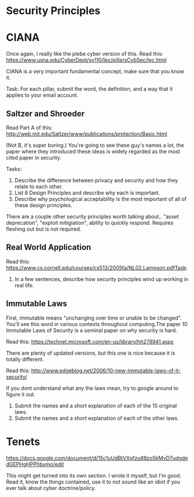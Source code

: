 # Security Principles
# CIANA 
Once again, I really like the plebe cyber version of this. Read this: https://www.usna.edu/CyberDept/sy110/lec/pillarsCybSec/lec.html

CIANA is a very important fundamental concept, make sure that you know it.

Task: For each pillar, submit the word, the definition, and a way that it applies to your email account.


## Saltzer and Shroeder 

Read Part A of this: http://web.mit.edu/Saltzer/www/publications/protection/Basic.html

(Not B, it's super boring.)
You're going to see these guy's names a lot, the paper where they introduced these ideas is widely regarded as the most cited paper in security.

Tasks:
1. Describe the difference between privacy and security and how they relate to each other.
2. List 8 Design Principles and describe why each is important. 
3. Describe why psychological acceptability is the most important of all of these design principles.

There are a couple other security principles worth talking about.. "asset deprecation", "exploit mitigiation", ability to quickly respond. Requires fleshing out but is not required.

## Real World Application 
Read this: https://www.cs.cornell.edu/courses/cs513/2005fa/NL02.Lampson.pdfTask: 
1. In a few sentences, describe how security principles wind up working in real life.


## Immutable Laws
First, immutable means "unchanging over time or unable to be changed". You'll see this word in various contexts throughout computing.The paper 10 Immutable Laws of Security is a seminal paper on why security is hard. 

Read this: https://technet.microsoft.com/en-us/library/hh278941.aspx

There are plenty of updated versions, but this one is nice because it is totally different.

Read this: http://www.edgeblog.net/2006/10-new-immutable-laws-of-it-security/

If you dont understand what any the laws mean, try to google around to figure it out.
1. Submit the names and a short explanation of each of the 10 original laws. 
2. Submit the names and a short explanation of each of the other laws.

# Tenets
https://docs.google.com/document/d/15c1uUdBtVXqfzu88zo5kMvD7udgdedGEPHgHPPhbymo/edit

This might get turned into its own section. I wrote it myself, but I'm good. 
Read it, know the things contained, use it to not sound like an idiot if you ever talk about cyber doctrine/policy.

